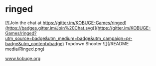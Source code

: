 # ringed

[![Join the chat at https://gitter.im/KOBUGE-Games/ringed](https://badges.gitter.im/Join%20Chat.svg)](https://gitter.im/KOBUGE-Games/ringed?utm_source=badge&utm_medium=badge&utm_campaign=pr-badge&utm_content=badge)
Topdown Shooter
![](/README media/Ringed.png)

www.kobuge.org
